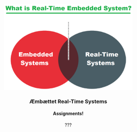 <div align="center">
    <img src="media/what_is_embedded.png" alt="Logo" width=400>
  </a>
<h3 align="center">Æmbættet Real-Time Systems</h3>
<h4 aling="center">Assignments!</h4>
  <p align="center">
    ???<br/>
    <br />
  </p>
</div>